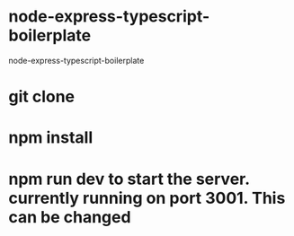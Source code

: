 # node-express-typescript-boilerplate
node-express-typescript-boilerplate

# git clone <repo>
  
# npm install

# npm run dev to start the server. currently running on port 3001. This can be changed  
